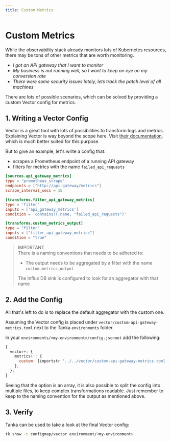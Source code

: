 ```yaml
---
title: Custom Metrics
---
```


# Custom Metrics

While the observability stack already monitors lots of Kubernetes resources,
there may be tons of other metrics that are worth monitoring.

* *I got an API gateway that I want to monitor*
* *My business is not running well, so I want to keep an eye on my conversion rate*
* *There were some security issues lately, lets track the patch level of all machines*

There are lots of possible scenarios, which can be solved by providing a custom Vector config for metrics.

## 1. Writing a Vector Config

Vector is a great tool with lots of possibilities to transform logs and metrics. \
Explaining Vector is way beyond the scope here.
Visit [their documentation](https://vector.dev/docs/), which is much better suited for this purpose.

But to give an example, let's write a config that:

* scrapes a Prometheus endpoint of a running API gateway
* filters for metrics with the name `failed_api_requests`

```toml
[sources.api_gateway_metrics]
type = "prometheus_scrape"
endpoints = ["http://api-gateway/metrics"]
scrape_interval_secs = 15

[transforms.filter_api_gateway_metrics]
type = 'filter'
inputs = ['api_gateway_metrics']
condition = 'contains!(.name, "failed_api_requests")'

[transforms.custom_metrics_output]
type = "filter"
inputs = ["filter_api_gateway_metrics"]
condition = "true"
```

> IMPORTANT \
> There is a naming conventions that needs to be adhered to:
>
> * The output needs to be aggregated by a filter with the name `custom_metrics_output`
>
> The Influx DB sink is configured to look for an aggregator with that name

## 2. Add the Config

All that's left to do is to replace the default aggregator with the custom one.

Assuming the Vector config is placed under `vector/custom-api-gateway-metrics.toml` next to the Tanka `environments` folder.

In your `environments/<my-environment>/config.jsonnet` add the following:

```js
{
  vector+: {
    metrics+:: {
      custom: [importstr '../../vector/custom-api-gateway-metrics.toml'],
    },
  },
}
```

Seeing that the option is an array, it is also possible to split the config into multiple files,
to keep complex transformations readable.
Just remember to keep to the naming convention for the output as mentioned above.

## 3. Verify

Tanka can be used to take a look at the final Vector config:

```sh
tk show -t configmap/vector environment/<my-environment>
```
